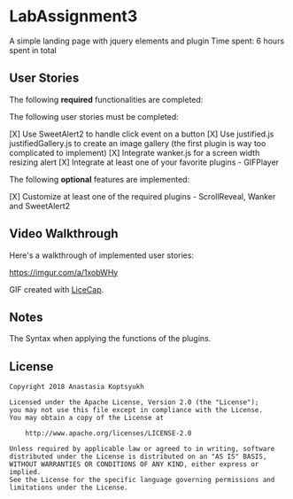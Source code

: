 # LabAssignment3
A simple landing page with jquery elements and plugin
Time spent: 6 hours spent in total

## User Stories

The following **required** functionalities are completed:

The following user stories must be completed:

[X] Use SweetAlert2 to handle click event on a button
[X] Use justified.js justifiedGallery.js to create an image gallery (the first plugin is way too complicated to implement)
[X] Integrate wanker.js for a screen width resizing alert
[X] Integrate at least one of your favorite plugins - GIFPlayer

The following **optional** features are implemented:

[X] Customize at least one of the required plugins - ScrollReveal, Wanker and SweetAlert2

## Video Walkthrough

Here's a walkthrough of implemented user stories:

https://imgur.com/a/1xobWHy

GIF created with [LiceCap](http://www.cockos.com/licecap/).

## Notes

The Syntax when applying the functions of the plugins.

## License

    Copyright 2018 Anastasia Koptsyukh

    Licensed under the Apache License, Version 2.0 (the "License");
    you may not use this file except in compliance with the License.
    You may obtain a copy of the License at

        http://www.apache.org/licenses/LICENSE-2.0

    Unless required by applicable law or agreed to in writing, software
    distributed under the License is distributed on an "AS IS" BASIS,
    WITHOUT WARRANTIES OR CONDITIONS OF ANY KIND, either express or implied.
    See the License for the specific language governing permissions and
    limitations under the License.

